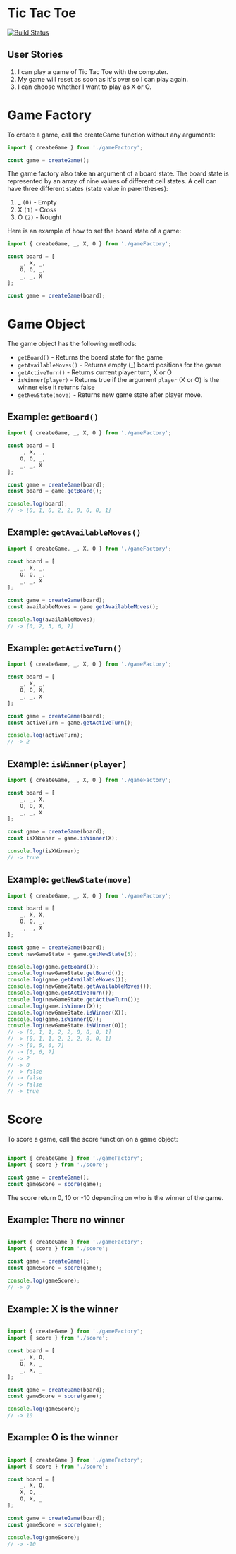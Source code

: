 
# Tic Tac Toe
[![Build Status](https://travis-ci.org/daon/tic-tac-toe.svg?branch=master)](https://travis-ci.org/daon/tic-tac-toe)

## User Stories
1. I can play a game of Tic Tac Toe with the computer.
2. My game will reset as soon as it's over so I can play again.
3. I can choose whether I want to play as X or O.

# Game Factory

To create a game, call the createGame function
without any arguments:

```javascript
import { createGame } from './gameFactory';

const game = createGame();

```

The game factory also take an argument of a board
state. The board state is represented by an array
of nine values of different cell states. A cell can
have three different states (state value in parentheses):

1. _    `(0)` - Empty
2. X    `(1)` - Cross
3. O    `(2)` - Nought

Here is an example of how to set the board state of
a game:

```javascript
import { createGame, _, X, O } from './gameFactory';

const board = [
    _, X, _,
    O, O, _,
    _, _, X
];

const game = createGame(board);

```

# Game Object

The game object has the following methods:

- `getBoard()` - Returns the board state for the game
- `getAvailableMoves()` - Returns empty (_) board positions for the game
- `getActiveTurn()` - Returns current player turn, X or O
- `isWinner(player)` - Returns true if the argument `player` (X or O) is the winner else it returns false
- `getNewState(move)` - Returns new game state after player move.

## Example: `getBoard()`

```javascript
import { createGame, _, X, O } from './gameFactory';

const board = [
    _, X, _,
    O, O, _,
    _, _, X
];

const game = createGame(board);
const board = game.getBoard();

console.log(board);
// -> [0, 1, 0, 2, 2, 0, 0, 0, 1]
```

## Example: `getAvailableMoves()`

```javascript
import { createGame, _, X, O } from './gameFactory';

const board = [
    _, X, _,
    O, O, _,
    _, _, X
];

const game = createGame(board);
const availableMoves = game.getAvailableMoves();

console.log(availableMoves);
// -> [0, 2, 5, 6, 7]
```
## Example: `getActiveTurn()`

```javascript
import { createGame, _, X, O } from './gameFactory';

const board = [
    _, X, _,
    O, O, X,
    _, _, X
];

const game = createGame(board);
const activeTurn = game.getActiveTurn();

console.log(activeTurn);
// -> 2
```

## Example: `isWinner(player)`

```javascript
import { createGame, _, X, O } from './gameFactory';

const board = [
    _, _, X,
    O, O, X,
    _, _, X
];

const game = createGame(board);
const isXWinner = game.isWinner(X);

console.log(isXWinner);
// -> true
```

## Example: `getNewState(move)`

```javascript
import { createGame, _, X, O } from './gameFactory';

const board = [
    _, X, X,
    O, O, _,
    _, _, X
];

const game = createGame(board);
const newGameState = game.getNewState(5);

console.log(game.getBoard());
console.log(newGameState.getBoard());
console.log(game.getAvailableMoves());
console.log(newGameState.getAvailableMoves());
console.log(game.getActiveTurn());
console.log(newGameState.getActiveTurn());
console.log(game.isWinner(X));
console.log(newGameState.isWinner(X));
console.log(game.isWinner(O));
console.log(newGameState.isWinner(O));
// -> [0, 1, 1, 2, 2, 0, 0, 0, 1]
// -> [0, 1, 1, 2, 2, 2, 0, 0, 1]
// -> [0, 5, 6, 7]
// -> [0, 6, 7]
// -> 2
// -> 0
// -> false
// -> false
// -> false
// -> true
```

# Score

To score a game, call the score function
on a game object:
```javascript

import { createGame } from './gameFactory';
import { score } from './score';

const game = createGame();
const gameScore = score(game);

```

The score return 0, 10 or -10 depending on who is the winner of
the game.

## Example: There no winner
```javascript

import { createGame } from './gameFactory';
import { score } from './score';

const game = createGame();
const gameScore = score(game);

console.log(gameScore);
// -> 0

```

## Example: X is the winner
```javascript

import { createGame } from './gameFactory';
import { score } from './score';

const board = [
    _, X, O,
    O, X, _
    _, X, _
];

const game = createGame(board);
const gameScore = score(game);

console.log(gameScore);
// -> 10

```

## Example: O is the winner
```javascript

import { createGame } from './gameFactory';
import { score } from './score';

const board = [
    _, X, O,
    X, O, _
    O, X, _
];

const game = createGame(board);
const gameScore = score(game);

console.log(gameScore);
// -> -10

```